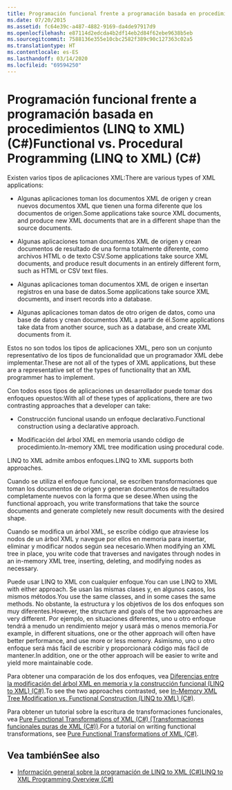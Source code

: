 ```yaml
---
title: Programación funcional frente a programación basada en procedimientos (LINQ to XML) (C#)
ms.date: 07/20/2015
ms.assetid: fc64e39c-a487-4882-9169-da4de97917d9
ms.openlocfilehash: e87114d2edcda4b2df14eb2d84f62ebe9638b5eb
ms.sourcegitcommit: 7588136e355e10cbc2582f389c90c127363c02a5
ms.translationtype: HT
ms.contentlocale: es-ES
ms.lasthandoff: 03/14/2020
ms.locfileid: "69594250"
---
```

# <a name="functional-vs-procedural-programming-linq-to-xml-c"></a><span data-ttu-id="6d0e0-102">Programación funcional frente a programación basada en procedimientos (LINQ to XML) (C#)</span><span class="sxs-lookup"><span data-stu-id="6d0e0-102">Functional vs. Procedural Programming (LINQ to XML) (C#)</span></span>
<span data-ttu-id="6d0e0-103">Existen varios tipos de aplicaciones XML:</span><span class="sxs-lookup"><span data-stu-id="6d0e0-103">There are various types of XML applications:</span></span>  
  
- <span data-ttu-id="6d0e0-104">Algunas aplicaciones toman los documentos XML de origen y crean nuevos documentos XML que tienen una forma diferente que los documentos de origen.</span><span class="sxs-lookup"><span data-stu-id="6d0e0-104">Some applications take source XML documents, and produce new XML documents that are in a different shape than the source documents.</span></span>  
  
- <span data-ttu-id="6d0e0-105">Algunas aplicaciones toman documentos XML de origen y crean documentos de resultado de una forma totalmente diferente, como archivos HTML o de texto CSV.</span><span class="sxs-lookup"><span data-stu-id="6d0e0-105">Some applications take source XML documents, and produce result documents in an entirely different form, such as HTML or CSV text files.</span></span>  
  
- <span data-ttu-id="6d0e0-106">Algunas aplicaciones toman documentos XML de origen e insertan registros en una base de datos.</span><span class="sxs-lookup"><span data-stu-id="6d0e0-106">Some applications take source XML documents, and insert records into a database.</span></span>  
  
- <span data-ttu-id="6d0e0-107">Algunas aplicaciones toman datos de otro origen de datos, como una base de datos y crean documentos XML a partir de él.</span><span class="sxs-lookup"><span data-stu-id="6d0e0-107">Some applications take data from another source, such as a database, and create XML documents from it.</span></span>  
  
 <span data-ttu-id="6d0e0-108">Estos no son todos los tipos de aplicaciones XML, pero son un conjunto representativo de los tipos de funcionalidad que un programador XML debe implementar.</span><span class="sxs-lookup"><span data-stu-id="6d0e0-108">These are not all of the types of XML applications, but these are a representative set of the types of functionality that an XML programmer has to implement.</span></span>  
  
 <span data-ttu-id="6d0e0-109">Con todos esos tipos de aplicaciones un desarrollador puede tomar dos enfoques opuestos:</span><span class="sxs-lookup"><span data-stu-id="6d0e0-109">With all of these types of applications, there are two contrasting approaches that a developer can take:</span></span>  
  
- <span data-ttu-id="6d0e0-110">Construcción funcional usando un enfoque declarativo.</span><span class="sxs-lookup"><span data-stu-id="6d0e0-110">Functional construction using a declarative approach.</span></span>  
  
- <span data-ttu-id="6d0e0-111">Modificación del árbol XML en memoria usando código de procedimiento.</span><span class="sxs-lookup"><span data-stu-id="6d0e0-111">In-memory XML tree modification using procedural code.</span></span>  
  
 <span data-ttu-id="6d0e0-112">LINQ to XML admite ambos enfoques.</span><span class="sxs-lookup"><span data-stu-id="6d0e0-112">LINQ to XML supports both approaches.</span></span>  
  
 <span data-ttu-id="6d0e0-113">Cuando se utiliza el enfoque funcional, se escriben transformaciones que toman los documentos de origen y generan documentos de resultados completamente nuevos con la forma que se desee.</span><span class="sxs-lookup"><span data-stu-id="6d0e0-113">When using the functional approach, you write transformations that take the source documents and generate completely new result documents with the desired shape.</span></span>  
  
 <span data-ttu-id="6d0e0-114">Cuando se modifica un árbol XML, se escribe código que atraviese los nodos de un árbol XML y navegue por ellos en memoria para insertar, eliminar y modificar nodos según sea necesario.</span><span class="sxs-lookup"><span data-stu-id="6d0e0-114">When modifying an XML tree in place, you write code that traverses and navigates through nodes in an in-memory XML tree, inserting, deleting, and modifying nodes as necessary.</span></span>  
  
 <span data-ttu-id="6d0e0-115">Puede usar LINQ to XML con cualquier enfoque.</span><span class="sxs-lookup"><span data-stu-id="6d0e0-115">You can use LINQ to XML with either approach.</span></span> <span data-ttu-id="6d0e0-116">Se usan las mismas clases y, en algunos casos, los mismos métodos.</span><span class="sxs-lookup"><span data-stu-id="6d0e0-116">You use the same classes, and in some cases the same methods.</span></span> <span data-ttu-id="6d0e0-117">No obstante, la estructura y los objetivos de los dos enfoques son muy diferentes.</span><span class="sxs-lookup"><span data-stu-id="6d0e0-117">However, the structure and goals of the two approaches are very different.</span></span> <span data-ttu-id="6d0e0-118">Por ejemplo, en situaciones diferentes, uno u otro enfoque tendrá a menudo un rendimiento mejor y usará más o menos memoria.</span><span class="sxs-lookup"><span data-stu-id="6d0e0-118">For example, in different situations, one or the other approach will often have better performance, and use more or less memory.</span></span> <span data-ttu-id="6d0e0-119">Asimismo, uno u otro enfoque será más fácil de escribir y proporcionará código más fácil de mantener.</span><span class="sxs-lookup"><span data-stu-id="6d0e0-119">In addition, one or the other approach will be easier to write and yield more maintainable code.</span></span>  
  
 <span data-ttu-id="6d0e0-120">Para obtener una comparación de los dos enfoques, vea [Diferencias entre la modificación del árbol XML en memoria y la construcción funcional (LINQ to XML) (C#)](./in-memory-xml-tree-modification-vs-functional-construction-linq-to-xml.md).</span><span class="sxs-lookup"><span data-stu-id="6d0e0-120">To see the two approaches contrasted, see [In-Memory XML Tree Modification vs. Functional Construction (LINQ to XML) (C#)](./in-memory-xml-tree-modification-vs-functional-construction-linq-to-xml.md).</span></span>  
  
 <span data-ttu-id="6d0e0-121">Para obtener un tutorial sobre la escritura de transformaciones funcionales, vea [Pure Functional Transformations of XML (C#) (Transformaciones funcionales puras de XML (C#))](./introduction-to-pure-functional-transformations.md).</span><span class="sxs-lookup"><span data-stu-id="6d0e0-121">For a tutorial on writing functional transformations, see [Pure Functional Transformations of XML (C#)](./introduction-to-pure-functional-transformations.md).</span></span>  
  
## <a name="see-also"></a><span data-ttu-id="6d0e0-122">Vea también</span><span class="sxs-lookup"><span data-stu-id="6d0e0-122">See also</span></span>

- [<span data-ttu-id="6d0e0-123">Información general sobre la programación de LINQ to XML (C#)</span><span class="sxs-lookup"><span data-stu-id="6d0e0-123">LINQ to XML Programming Overview (C#)</span></span>](./linq-to-xml-overview.md)
